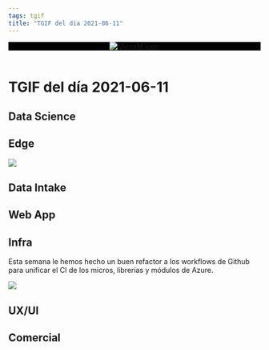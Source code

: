 ```yaml
---
tags: tgif
title: "TGIF del día 2021-06-11"
---
```


<header style="background-color: black;">
<a href="{{ '/' | url }}"><img src="{{ '/img/logo.png' | url }}" alt="MonoM logo"></a>
</header>

# TGIF del día 2021-06-11

## Data Science

## Edge

![](http://gph.is/YBFbbA)

## Data Intake

## Web App

## Infra

Esta semana le hemos hecho un buen refactor a los workflows de Github para unificar el CI de los micros, librerias y módulos de Azure.

![](https://media.giphy.com/media/3orif8TZfgqNBmB6p2/giphy.gif)

## UX/UI

## Comercial
